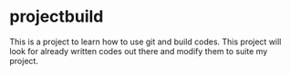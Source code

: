 # projectbuild
This is a project to learn how to use git and build codes.
This project will look for already written codes out there and modify them to suite my project.
